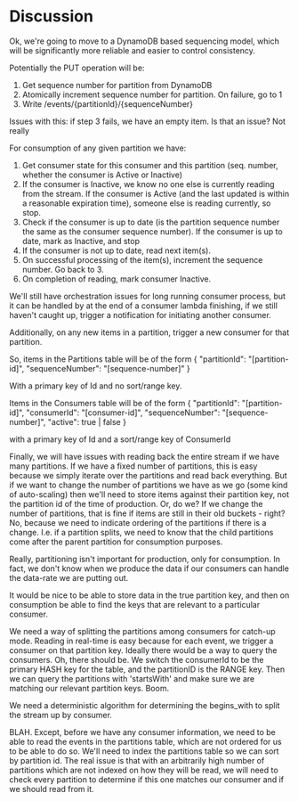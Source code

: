 
# Discussion

Ok, we're going to move to a DynamoDB based sequencing model, which will be significantly more reliable and easier to control consistency.

Potentially the PUT operation will be:

 1. Get sequence number for partition from DynamoDB
 2. Atomically increment sequence number for partition. On failure, go to 1
 3. Write /events/{partitionId}/{sequenceNumber}

Issues with this: if step 3 fails, we have an empty item. Is that an issue? Not really

For consumption of any given partition we have:

 1. Get consumer state for this consumer and this partition (seq. number, whether the consumer is Active or Inactive)
 2. If the consumer is Inactive, we know no one else is currently reading from the stream. If the consumer is Active (and the last updated is within a reasonable expiration time), someone else is reading currently, so stop.
 3. Check if the consumer is up to date (is the partition sequence number the same as the consumer sequence number). If the consumer is up to date, mark as Inactive, and stop
 4. If the consumer is not up to date, read next item(s).
 5. On successful processing of the item(s), increment the sequence number. Go back to 3.
 6. On completion of reading, mark consumer Inactive.

We'll still have orchestration issues for long running consumer process, but it can be handled by at the end of a consumer lambda finishing, if we still haven't caught up, trigger a notification for initiating another consumer.

Additionally, on any new items in a partition, trigger a new consumer for that partition.

So, items in the Partitions table will be of the form
{
  "partitionId": "[partition-id]",
  "sequenceNumber": "[sequence-number]"
}

With a primary key of Id and no sort/range key.

Items in the Consumers table will be of the form
{
  "partitionId": "[partition-id]",
  "consumerId": "[consumer-id]",
  "sequenceNumber": "[sequence-number]",
  "active": true | false
}

with a primary key of Id and a sort/range key of ConsumerId

Finally, we will have issues with reading back the entire stream if we have many partitions. If we have a fixed number of partitions, this is easy because we simply iterate over the partitions and read back everything. But if we want to change the number of partitions we have as we go (some kind of auto-scaling) then we'll need to store items against their partition key, not the partition id of the time of production. Or, do we? If we change the number of partitions, that is fine if items are still in their old buckets - right? No, because we need to indicate ordering of the partitions if there is a change. I.e. if a partition splits, we need to know that the child partitions come after the parent partition for consumption purposes.

Really, partitioning isn't important for production, only for consumption. In fact, we don't know when we produce the data if our consumers can handle the data-rate we are putting out.

It would be nice to be able to store data in the true partition key, and then on consumption be able to find the keys that are relevant to a particular consumer.

We need a way of splitting the partitions among consumers for catch-up mode. Reading in real-time is easy because for each event, we trigger a consumer on that partition key. Ideally there would be a way to query the consumers. Oh, there should be. We switch the consumerId to be the primary HASH key for the table, and the partitionID is the RANGE key. Then we can query the partitions with 'startsWith' and make sure we are matching our relevant partition keys. Boom.

We need a deterministic algorithm for determining the begins_with to split the stream up by consumer.

BLAH. Except, before we have any consumer information, we need to be able to read the events in the partitions table, which are not ordered for us to be able to do so. We'll need to index the partitions table so we can sort by partition id. The real issue is that with an arbitrarily high number of partitions which are not indexed on how they will be read, we will need to check every partition to determine if this one matches our consumer and if we should read from it.
